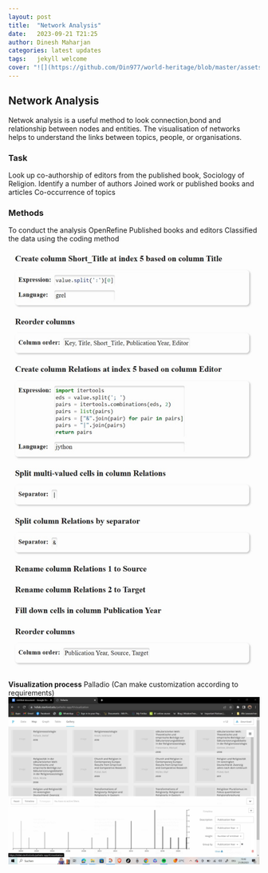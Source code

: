 ```yaml
---
layout: post
title:  "Network Analysis"
date:   2023-09-21 T21:25
author: Dinesh Maharjan
categories: latest updates
tags:	jekyll welcome
cover: "![](https://github.com/Din977/world-heritage/blob/master/assets/Lumbini.jpg?raw=true)"
---
```

## Network Analysis

Netwok analysis is a useful method to look connection,bond and relationship between nodes and entities.
The visualisation of networks helps to understand the links between topics, people, or organisations.
### Task
Look up co-authorship of editors from the published book, Sociology of Religion.
Identify a number of authors
Joined work or published books and articles
Co-occurrence of topics 

### Methods
To conduct the analysis 
 OpenRefine 
 Published books and editors
Classified the data using the coding method
![](https://github.com/Din977/world-heritage/blob/master/assets/networkcode.jpg?raw=true)

**Visualization process**
Palladio (Can make customization according to requirements)
![](https://github.com/Din977/world-heritage/blob/master/assets/visualization.jpg?raw=true)
